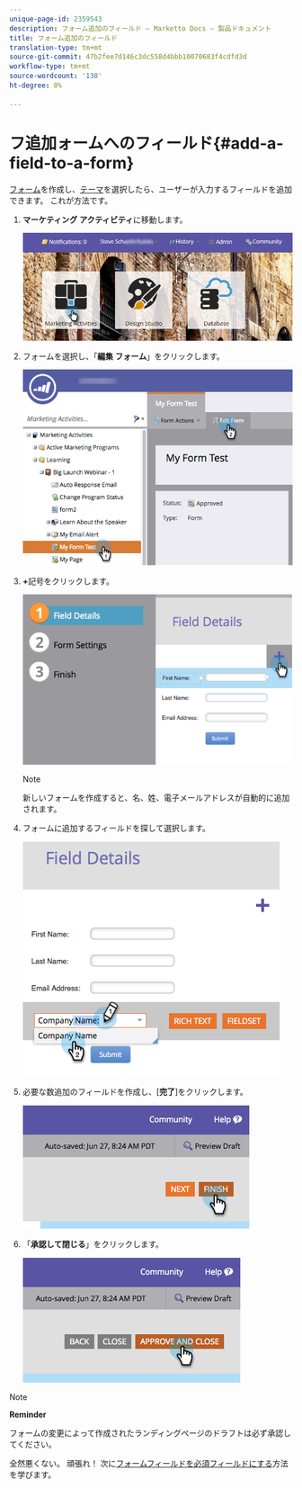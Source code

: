 ```yaml
---
unique-page-id: 2359543
description: フォーム追加のフィールド — Marketto Docs — 製品ドキュメント
title: フォーム追加のフィールド
translation-type: tm+mt
source-git-commit: 47b2fee7d146c3dc558d4bbb10070683f4cdfd3d
workflow-type: tm+mt
source-wordcount: '138'
ht-degree: 0%

---
```



# フ追加ォームへのフィールド{#add-a-field-to-a-form}

[フォーム](create-a-form.md)を作成し、[テーマ](select-a-form-theme.md)を選択したら、ユーザーが入力するフィールドを追加できます。 これが方法です。

1. **マーケティング** **アクティビティ**&#x200B;に移動します。

   ![](assets/login-marketing-activities-2.png)

1. フォームを選択し、「**編集** **フォーム**」をクリックします。

   ![](assets/editform-1.png)

1. **+**&#x200B;記号をクリックします。

   ![](assets/image2014-9-15-17-18-17.png)

   >[!NOTE]
   >
   >新しいフォームを作成すると、名、姓、電子メールアドレスが自動的に追加されます。

1. フォームに追加するフィールドを探して選択します。

   ![](assets/image2014-9-15-17-3a18-3a26.png)

1. 必要な数追加のフィールドを作成し、[**完了**]をクリックします。

   ![](assets/image2014-9-15-17-3a18-3a35.png)

1. 「**承認して閉じる**」をクリックします。

   ![](assets/image2014-9-15-17-3a18-3a43.png)

>[!NOTE]
>
>**Reminder**
>
>フォームの変更によって作成されたランディングページのドラフトは必ず承認してください。

全然悪くない。 頑張れ！ 次に[フォームフィールドを必須フィールドにする](make-a-form-field-required.md)方法を学びます。